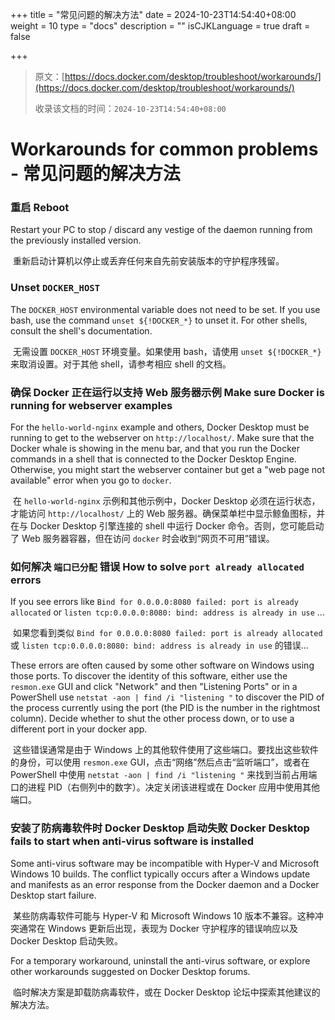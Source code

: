 +++
title = "常见问题的解决方法"
date = 2024-10-23T14:54:40+08:00
weight = 10
type = "docs"
description = ""
isCJKLanguage = true
draft = false

+++

> 原文：[https://docs.docker.com/desktop/troubleshoot/workarounds/](https://docs.docker.com/desktop/troubleshoot/workarounds/)
>
> 收录该文档的时间：`2024-10-23T14:54:40+08:00`

# Workarounds for common problems - 常见问题的解决方法

### 重启 Reboot

Restart your PC to stop / discard any vestige of the daemon running from the previously installed version.

​	重新启动计算机以停止或丢弃任何来自先前安装版本的守护程序残留。

### Unset `DOCKER_HOST`

The `DOCKER_HOST` environmental variable does not need to be set. If you use bash, use the command `unset ${!DOCKER_*}` to unset it. For other shells, consult the shell's documentation.

​	无需设置 `DOCKER_HOST` 环境变量。如果使用 bash，请使用 `unset ${!DOCKER_*}` 来取消设置。对于其他 shell，请参考相应 shell 的文档。

### 确保 Docker 正在运行以支持 Web 服务器示例 Make sure Docker is running for webserver examples

For the `hello-world-nginx` example and others, Docker Desktop must be running to get to the webserver on `http://localhost/`. Make sure that the Docker whale is showing in the menu bar, and that you run the Docker commands in a shell that is connected to the Docker Desktop Engine. Otherwise, you might start the webserver container but get a "web page not available" error when you go to `docker`.

​	在 `hello-world-nginx` 示例和其他示例中，Docker Desktop 必须在运行状态，才能访问 `http://localhost/` 上的 Web 服务器。确保菜单栏中显示鲸鱼图标，并在与 Docker Desktop 引擎连接的 shell 中运行 Docker 命令。否则，您可能启动了 Web 服务器容器，但在访问 `docker` 时会收到“网页不可用”错误。

### 如何解决 `端口已分配` 错误 How to solve `port already allocated` errors

If you see errors like `Bind for 0.0.0.0:8080 failed: port is already allocated` or `listen tcp:0.0.0.0:8080: bind: address is already in use` ...

​	如果您看到类似 `Bind for 0.0.0.0:8080 failed: port is already allocated` 或 `listen tcp:0.0.0.0:8080: bind: address is already in use` 的错误...

These errors are often caused by some other software on Windows using those ports. To discover the identity of this software, either use the `resmon.exe` GUI and click "Network" and then "Listening Ports" or in a PowerShell use `netstat -aon | find /i "listening "` to discover the PID of the process currently using the port (the PID is the number in the rightmost column). Decide whether to shut the other process down, or to use a different port in your docker app.

​	这些错误通常是由于 Windows 上的其他软件使用了这些端口。要找出这些软件的身份，可以使用 `resmon.exe` GUI，点击“网络”然后点击“监听端口”，或者在 PowerShell 中使用 `netstat -aon | find /i "listening "` 来找到当前占用端口的进程 PID（右侧列中的数字）。决定关闭该进程或在 Docker 应用中使用其他端口。

### 安装了防病毒软件时 Docker Desktop 启动失败 Docker Desktop fails to start when anti-virus software is installed

Some anti-virus software may be incompatible with Hyper-V and Microsoft Windows 10 builds. The conflict typically occurs after a Windows update and manifests as an error response from the Docker daemon and a Docker Desktop start failure.

​	某些防病毒软件可能与 Hyper-V 和 Microsoft Windows 10 版本不兼容。这种冲突通常在 Windows 更新后出现，表现为 Docker 守护程序的错误响应以及 Docker Desktop 启动失败。

For a temporary workaround, uninstall the anti-virus software, or explore other workarounds suggested on Docker Desktop forums.

​	临时解决方案是卸载防病毒软件，或在 Docker Desktop 论坛中探索其他建议的解决方法。
